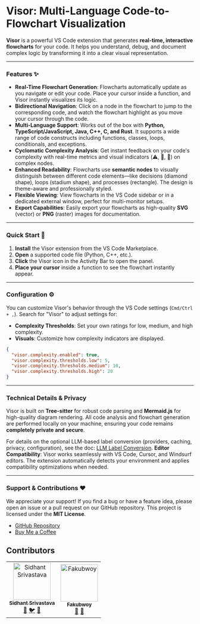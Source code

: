 # Visor: Multi-Language Code-to-Flowchart Visualization

**Visor** is a powerful VS Code extension that generates **real-time, interactive flowcharts** for your code. It helps you understand, debug, and document complex logic by transforming it into a clear visual representation.

---

### Features ✨

- **Real-Time Flowchart Generation**: Flowcharts automatically update as you navigate or edit your code. Place your cursor inside a function, and Visor instantly visualizes its logic.
- **Bidirectional Navigation**: Click on a node in the flowchart to jump to the corresponding code, and watch the flowchart highlight as you move your cursor through the code.
- **Multi-Language Support**: Works out of the box with **Python, TypeScript/JavaScript, Java, C++, C, and Rust**. It supports a wide range of code constructs including functions, classes, loops, conditionals, and exceptions.
- **Cyclomatic Complexity Analysis**: Get instant feedback on your code's complexity with real-time metrics and visual indicators (⚠️, 🔴, 🚨) on complex nodes.
- **Enhanced Readability**: Flowcharts use **semantic nodes** to visually distinguish between different code elements—like decisions (diamond shape), loops (stadium shape), and processes (rectangle). The design is theme-aware and professionally styled.
- **Flexible Viewing**: View flowcharts in the VS Code sidebar or in a dedicated external window, perfect for multi-monitor setups.
- **Export Capabilities**: Easily export your flowcharts as high-quality **SVG** (vector) or **PNG** (raster) images for documentation.

---

### Quick Start 🚀

1.  **Install** the Visor extension from the VS Code Marketplace.
2.  **Open** a supported code file (Python, C++, etc.).
3.  **Click** the Visor icon in the Activity Bar to open the panel.
4.  **Place your cursor** inside a function to see the flowchart instantly appear.

---

### Configuration ⚙️

You can customize Visor's behavior through the VS Code settings (`Cmd/Ctrl + ,`). Search for "Visor" to adjust settings for:

- **Complexity Thresholds**: Set your own ratings for low, medium, and high complexity.
- **Visuals**: Customize how complexity indicators are displayed.

<!-- end list -->

```json
{
  "visor.complexity.enabled": true,
  "visor.complexity.thresholds.low": 5,
  "visor.complexity.thresholds.medium": 10,
  "visor.complexity.thresholds.high": 20
}
```

---

### Technical Details & Privacy

Visor is built on **Tree-sitter** for robust code parsing and **Mermaid.js** for high-quality diagram rendering. All code analysis and flowchart generation are performed locally on your machine, ensuring your code remains **completely private and secure**.

For details on the optional LLM-based label conversion (providers, caching, privacy, configuration), see the doc: [LLM Label Conversion](docs/llm-conversion.md).
**Editor Compatibility**: Visor works seamlessly with VS Code, Cursor, and Windsurf editors. The extension automatically detects your environment and applies compatibility optimizations when needed.

---

### Support & Contributions ❤️

We appreciate your support\! If you find a bug or have a feature idea, please open an issue or a pull request on our GitHub repository. This project is licensed under the **MIT License**.

- [GitHub Repository](https://github.com/sidhant-sriv/visor.git)
- [Buy Me a Coffee](https://buymeacoffee.com/sidsodsud)

## Contributors

<table>
  <tr>
    <td align="center">
      <a href="https://github.com/sidhant-sriv">
        <img src="https://avatars.githubusercontent.com/sidhant-sriv" width="100px;" alt="Sidhant Srivastava"/>
        <br />
        <sub><b>Sidhant Srivastava</b></sub>
      </a>
      <br />
      <a href="https://www.linkedin.com/in/sidhant-srivastava-41803620b/" title="LinkedIn">🔗</a>
      <a href="https://x.com/sidsodsudx" title="X">🐦</a>
      <a href="https://github.com/sidhant-sriv" title="GitHub">🐙</a>
    </td>
    <td align="center">
      <a href="https://github.com/fakubwoy">
        <img src="https://avatars.githubusercontent.com/fakubwoy" width="100px;" alt="Fakubwoy"/>
        <br />
        <sub><b>Fakubwoy</b></sub>
      </a>
      <br />
      <a href="https://www.linkedin.com/in/farhaan-khan-1629202b8/" title="LinkedIn">🔗</a>
      <a href="https://github.com/fakubwoy" title="GitHub">🐙</a>
    </td>
  </tr>
</table>
